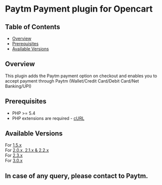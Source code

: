 # Paytm Payment plugin for Opencart

## Table of Contents
- [Overview][0]<br/>
- [Prerequisites][1] <br />
- [Available Versions][2]<br />


## Overview
This plugin adds the Paytm payment option on checkout and enables you to accept payment through Paytm (Wallet/Credit Card/Debit Card/Net Banking/UPI)

## Prerequisites

* PHP >= 5.4
* PHP extensions are required - [cURL][2_link]

## Available Versions
For [1.5.x][1_5]<br />
For [2.0.x, 2.1.x & 2.2.x][2_0]<br />
For [2.3.x][2_3]<br />
For [3.0.x][3_0]

## In case of any query, please contact to Paytm.

<!--LINKS-->

<!--topic urls:-->
[0]: #overview
[1]: #prerequisites
[2]: #available-versions
[3]: #available-versions
[1_5]:/Opencart_V1.5.x
[2_0]:/Opencart_V2.0.x
[2_3]:/Opencart_V2.3.x
[3_0]:/Opencart_V3.x


<!--external links:-->
[2_link]: http://php.net/manual/en/book.curl.php

<!--images:-->
